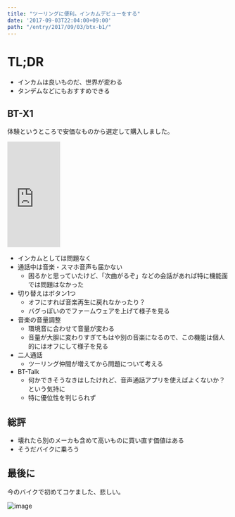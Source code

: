 ```yaml
---
title: "ツーリングに便利。インカムデビューをする"
date: '2017-09-03T22:04:00+09:00'
path: "/entry/2017/09/03/btx-b1/"
---
```

# TL;DR

- インカムは良いものだ、世界が変わる
- タンデムなどにもおすすめできる

## BT-X1

体験というところで安価なものから選定して購入しました。

<iframe style="width:120px;height:240px;" marginwidth="0" marginheight="0" scrolling="no" frameborder="0" src="https://rcm-fe.amazon-adsystem.com/e/cm?ref=qf_sp_asin_til&t=9renpoto06-22&m=amazon&o=9&p=8&l=as1&IS2=1&detail=1&asins=B073PRMD99&linkId=159f1f7836485815850a7957ad702a29&bc1=ffffff&lt1=_blank&fc1=333333&lc1=0066c0&bg1=ffffff&f=ifr"></iframe>

- インカムとしては問題なく
- 通話中は音楽・スマホ音声も届かない
  - 困るかと思っていたけど、「次曲がるぞ」などの会話があれば特に機能面では問題はなかった
- 切り替えはボタン1つ
  - オフにすれば音楽再生に戻れなかったり？
  - バグっぽいのでファームウェアを上げて様子を見る
- 音楽の音量調整
  - 環境音に合わせて音量が変わる
  - 音量が大胆に変わりすぎてもはや別の音楽になるので、この機能は個人的にはオフにして様子を見る
- 二人通話
  - ツーリング仲間が増えてから問題について考える
- BT-Talk
  - 何かできそうなきはしたけれど、音声通話アプリを使えばよくないか？という気持に
  - 特に優位性を判じられず

## 総評

- 壊れたら別のメーカも含めて高いものに買い直す価値はある
- そうだバイクに乗ろう

## 最後に

今のバイクで初めてコケました、悲しい。

![image](https://media.giphy.com/media/12r8sEZgPUgx9K/giphy.gif)
